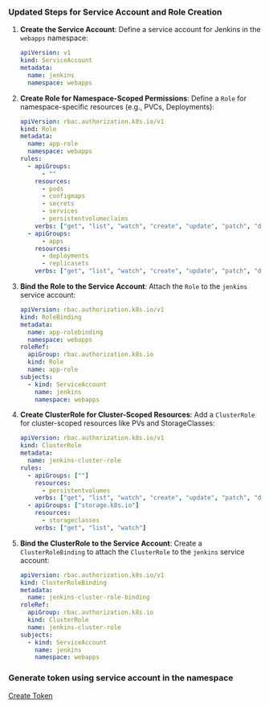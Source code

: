 
### **Updated Steps for Service Account and Role Creation**

1. **Create the Service Account**:
   Define a service account for Jenkins in the `webapps` namespace:
   ```yaml
   apiVersion: v1
   kind: ServiceAccount
   metadata:
     name: jenkins
     namespace: webapps
   ```


2. **Create Role for Namespace-Scoped Permissions**:
   Define a `Role` for namespace-specific resources (e.g., PVCs, Deployments):
   ```yaml
   apiVersion: rbac.authorization.k8s.io/v1
   kind: Role
   metadata:
     name: app-role
     namespace: webapps
   rules:
     - apiGroups:
         - ""
       resources:
         - pods
         - configmaps
         - secrets
         - services
         - persistentvolumeclaims
       verbs: ["get", "list", "watch", "create", "update", "patch", "delete"]
     - apiGroups:
         - apps
       resources:
         - deployments
         - replicasets
       verbs: ["get", "list", "watch", "create", "update", "patch", "delete"]
   ```

3. **Bind the Role to the Service Account**:
   Attach the `Role` to the `jenkins` service account:
   ```yaml
   apiVersion: rbac.authorization.k8s.io/v1
   kind: RoleBinding
   metadata:
     name: app-rolebinding
     namespace: webapps
   roleRef:
     apiGroup: rbac.authorization.k8s.io
     kind: Role
     name: app-role
   subjects:
     - kind: ServiceAccount
       name: jenkins
       namespace: webapps
   ```

4. **Create ClusterRole for Cluster-Scoped Resources**:
   Add a `ClusterRole` for cluster-scoped resources like PVs and StorageClasses:
   ```yaml
   apiVersion: rbac.authorization.k8s.io/v1
   kind: ClusterRole
   metadata:
     name: jenkins-cluster-role
   rules:
     - apiGroups: [""]
       resources:
         - persistentvolumes
       verbs: ["get", "list", "watch", "create", "update", "patch", "delete"]
     - apiGroups: ["storage.k8s.io"]
       resources:
         - storageclasses
       verbs: ["get", "list", "watch"]
   ```

5. **Bind the ClusterRole to the Service Account**:
   Create a `ClusterRoleBinding` to attach the `ClusterRole` to the `jenkins` service account:
   ```yaml
   apiVersion: rbac.authorization.k8s.io/v1
   kind: ClusterRoleBinding
   metadata:
     name: jenkins-cluster-role-binding
   roleRef:
     apiGroup: rbac.authorization.k8s.io
     kind: ClusterRole
     name: jenkins-cluster-role
   subjects:
     - kind: ServiceAccount
       name: jenkins
       namespace: webapps
   ```


### Generate token using service account in the namespace
[Create Token](https://kubernetes.io/docs/reference/access-authn-authz/service-accounts-admin/#:~:text=To%20create%20a%20non%2Dexpiring,with%20that%20generated%20token%20data.)
